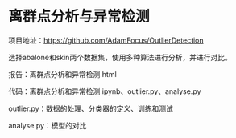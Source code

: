 # 离群点分析与异常检测

项目地址：https://github.com/AdamFocus/OutlierDetection



选择abalone和skin两个数据集，使用多种算法进行分析，并进行对比。



报告：离群点分析和异常检测.html

代码：离群点分析和异常检测.ipynb、outlier.py、analyse.py



outlier.py：数据的处理、分类器的定义、训练和测试

analyse.py：模型的对比
